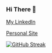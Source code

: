 ### Hi There 👋

[My LinkedIn](https://www.linkedin.com/in/jimmycollins-softwareengineer/)

[Personal Site](http://jimmycollins.dev/)

 [![GitHub Streak](https://github-readme-streak-stats.herokuapp.com?user=slimjim49j&theme=dark&hide_border=true&date_format=M%20j%5B%2C%20Y%5D)](https://git.io/streak-stats) 

<!--
**slimjim49j/slimjim49j** is a ✨ _special_ ✨ repository because its `README.md` (this file) appears on your GitHub profile.

Here are some ideas to get you started:

- 🔭 I’m currently working on ...
- 🌱 I’m currently learning ...
- 👯 I’m looking to collaborate on ...
- 🤔 I’m looking for help with ...
- 💬 Ask me about ...
- 📫 How to reach me: ...
- 😄 Pronouns: ...
- ⚡ Fun fact: ...
-->
